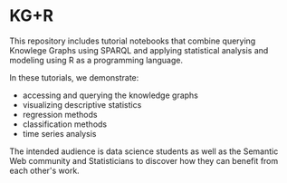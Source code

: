 # KG+R

This repository includes tutorial notebooks that combine querying Knowlege Graphs using SPARQL and applying statistical analysis and modeling using R as a programming language.


In these tutorials, we demonstrate:
- accessing and querying the knowledge graphs 
- visualizing descriptive statistics
- regression methods
- classification methods
- time series analysis

The intended audience is data science students as well as the Semantic Web community and Statisticians to discover how they can benefit from each other's work.
